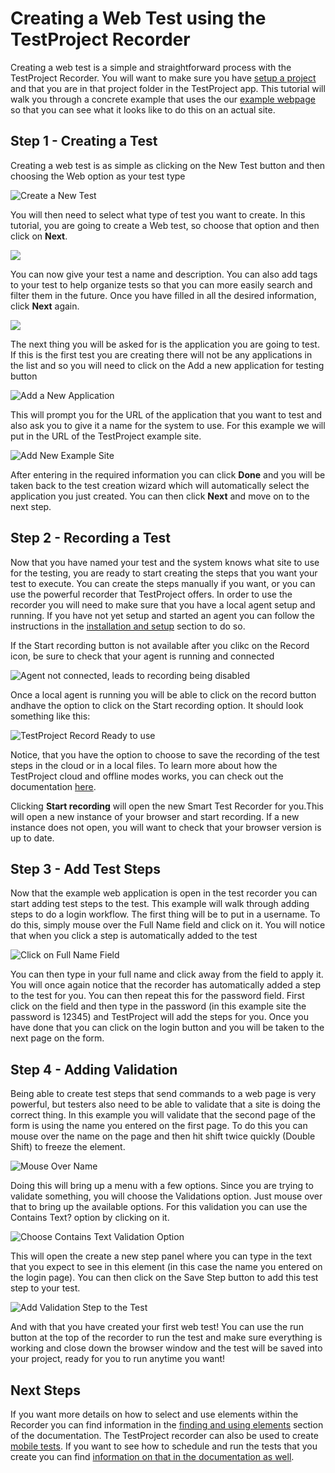 # Creating a Web Test using the TestProject Recorder

Creating a web test is a simple and straightforward process with the TestProject Recorder. You will want to make sure you have [setup a project](introduction-to-web-testing.md#getting-ready) and that you are in that project folder in the TestProject app.  This tutorial will walk you through a concrete example that uses the our [example webpage](https://example.testproject.io%20) so that you can see what it looks like to do this on an actual site. 

## Step 1 - Creating a Test

Creating a web test is as simple as clicking on the New Test button and then choosing the Web option as your test type

![Create a New Test](../../.gitbook/assets/image%20%2895%29.png)

You will then need to select what type of test you want to create. In this tutorial, you are going to create a Web test, so choose that option and then click on **Next**.

![](../../.gitbook/assets/image%20%28360%29.png)

You can now give your test a name and description. You can also add tags to your test to help organize tests so that you can more easily search and filter them in the future. Once you have filled in all the desired information, click **Next** again. 

![](../../.gitbook/assets/image%20%28259%29.png)

The next thing you will be asked for is the application you are going to test. If this is the first test you are creating there will not be any applications in the list and so you will need to click on the Add a new application for testing button

![Add a New Application](../../.gitbook/assets/image%20%28116%29.png)

This will prompt you for the URL of the application that you want to test and also ask you to give it a name for the system to use. For this example we will put in the URL of the TestProject example site.

![Add New Example Site](../../.gitbook/assets/image%20%28216%29.png)

After entering in the required information you can click **Done** and you will be taken back to the test creation wizard which will automatically select the application you just created. You can then click **Next** and move on to the next step.

## Step 2 - Recording a Test

Now that you have named your test and the system knows what site to use for the testing, you are ready to start creating the steps that you want your test to execute.  You can create the steps manually if you want, or you can use the powerful recorder that TestProject offers. In order to use the recorder you will need to make sure that you have a local agent setup and running.  If you have not yet setup and started an agent you can follow the instructions in the [installation and setup](../../getting-started/installation-and-setup.md) section to do so.  

If the Start recording button is not available after you clikc on the Record icon, be sure to check that your agent is running and connected

![Agent not connected, leads to recording being disabled](../../.gitbook/assets/image%20%28267%29.png)

Once a local agent is running you will be able to click on the record button andhave the option to click on the Start recording option.  It should look something like this:

![TestProject Record Ready to use](../../.gitbook/assets/image%20%28342%29.png)

Notice, that you have the option to choose to save the recording of the test steps in the cloud or in a local files. To learn more about how the TestProject cloud and offline modes works, you can check out the documentation [here](../../getting-started/hybrid-cloud-and-offline-mode/). 

Clicking **Start recording** will open the new Smart Test Recorder for you.This will open a new instance of your browser and start recording. If a new instance does not open, you will want to check that your browser version is up to date.

## Step 3 - Add Test Steps

Now that the example web application is open in the test recorder you can start adding test steps to the test. This example will walk through adding steps to do a login workflow. The first thing will be to put in a username. To do this, simply mouse over the Full Name field and click on it.  You will notice that when you click a step is automatically added to the test

![Click on Full Name Field](../../.gitbook/assets/image%20%28168%29.png)

You can then type in your full name and click away from the field to apply it.  You will once again notice that the recorder has automatically added a step to the test for you. You can then repeat this for the password field. First click on the field and then type in the password \(in this example site the password is 12345\) and TestProject will add the steps for you.  Once you have done that you can click on the login button and you will be taken to the next page on the form. 

## Step 4 - Adding Validation

Being able to create test steps that send commands to a web page is very powerful, but testers also need to be able to validate that a site is doing the correct thing. In this example you will validate that the second page of the form is using the name you entered on the first page. To do this you can mouse over the name on the page and then hit shift twice quickly \(Double Shift\) to freeze the element.

![Mouse Over Name](../../.gitbook/assets/image%20%2844%29%20%281%29.png)

Doing this will bring up a menu with a few options. Since you are trying to validate something, you will choose the Validations option. Just mouse over that to bring up the available options. For this validation you can use the Contains Text? option by clicking on it.

![Choose Contains Text Validation Option](../../.gitbook/assets/image%20%28213%29.png)

This will open the create a new step panel where you can type in the text that you expect to see in this element \(in this case the name you entered on the login page\). You can then click on the Save Step button to add this test step to your test. 

![Add Validation Step to the Test](../../.gitbook/assets/image%20%28214%29.png)

And with that you have created your first web test!  You can use the run button at the top of the recorder to run the test and make sure everything is working and close down the browser window and the test will be saved into your project, ready for you to run anytime you want!

## Next Steps

If you want more details on how to select and use elements within the Recorder you can find information in the [finding and using elements](../finding-and-using-elements/) section of the documentation. The TestProject recorder can also be used to create [mobile tests](../mobile-testing/). If you want to see how to schedule and run the tests that you create you can find [information on that in the documentation as well](../../schedule-and-run-tests/create-and-schedule-jobs.md).

